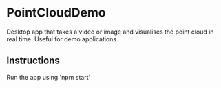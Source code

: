 # PointCloudDemo
Desktop app that takes a video or image and visualises the point cloud in real time. Useful for demo applications.

## Instructions
Run the app using 'npm start'
